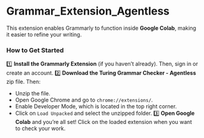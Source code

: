 # Grammar_Extension_Agentless
This extension enables Grammarly to function inside **Google Colab**, making it easier to refine your writing.
### **How to Get Started**
:one: **Install the Grammarly Extension** (if you haven’t already). Then, sign in or create an account.
:two: **Download the Turing Grammar Checker - Agentless** zip file. Then:
  - Unzip the file.
  - Open Google Chrome and go to `chrome://extensions/`.
  - Enable Developer Mode, which is located in the top right corner.
  - Click on `Load Unpacked` and select the unzipped folder.
:three: **Open Google Colab** and you’re all set! Click on the loaded extension when you want to check your work.
